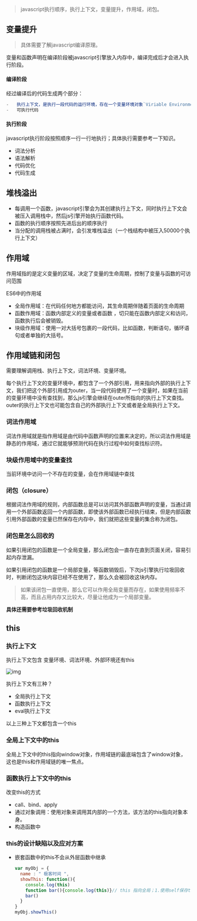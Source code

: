 > javascript执行顺序，执行上下文，变量提升，作用域，闭包。

## 变量提升

> 具体需要了解javascript编译原理。

变量和函数声明在编译阶段被javascript引擎放入内存中，编译完成后才会进入执行阶段。

#### 编译阶段

经过编译后的代码生成两个部分：

```js
-	执行上下文，是执行一段代码的运行环境，存在一个变量环境对象`Viriable Environment`
-	可执行代码
```

#### 执行阶段

javascript执行阶段按照顺序一行一行地执行；具体执行需要参考一下知识。

- 词法分析
- 语法解析
- 代码优化
- 代码生成

## 堆栈溢出

- 每调用一个函数，javascript引擎会为其创建执行上下文，同时执行上下文会被压入调用栈中，然后js引擎开始执行函数代码。
- 函数的执行顺序按照先进后出的顺序执行
- 当分配的调用栈被占满时，会引发堆栈溢出（一个栈结构中被压入50000个执行上下文）

## 作用域 

作用域指的是定义变量的区域，决定了变量的生命周期，控制了变量与函数的可访问范围

ES6中的作用域

- 全局作用域：在代码任何地方都能访问，其生命周期伴随着页面的生命周期
- 函数作用域：函数内部定义的变量或者函数 ，切只能在函数内部定义和访问，函数执行后会被销毁。
- 块级作用域：使用一对大括号包裹的一段代码，比如函数，判断语句，循环语句或者单独的大括号。

## 作用域链和闭包

需要理解调用栈、执行上下文，词法环境、变量环境。

每个执行上下文的变量环境中，都包含了一个外部引用，用来指向外部的执行上下文，我们把这个外部引用成为outer，当一段代码使用了一个变量时，如果在当前的变量环境中没有查找到，那么js引擎会继续在outer所指向的执行上下文查找。outer的执行上下文也可能包含自己的外部执行上下文或者是全局执行上下文。

### 词法作用域

词法作用域就是指作用域是由代码中函数声明的位置来决定的，所以词法作用域是静态的作用域，通过它就能够预测代码在执行过程中如何查找标识符。

### 块级作用域中的变量查找

当前环境中访问一个不存在的变量，会在作用域链中查找

### 闭包（closure）

根据词法作用域的规则，内部函数总是可以访问其外部函数声明的变量，当通过调用一个外部函数返回一个内部函数，即使该外部函数已经执行结束，但是内部函数引用外部函数的变量已然保存在内存中，我们就把这些变量的集合称为闭包。

### 闭包是怎么回收的

如果引用闭包的函数是一个全局变量，那么闭包会一直存在直到页面关闭，容易引起内存泄漏。

如果引用闭包的函数是一个局部变量，等函数销毁后，下次js引擎执行垃圾回收时，判断闭包这块内容已经不在使用了，那么久会被回收这块内存。

> 如果该闭包一直使用，那么它可以作用全局变量而存在，如果使用频率不高，而且占用内存又比较大，尽量让他成为一个局部变量。

**具体还需要参考垃圾回收机制**

## this

###  执行上下文

执行上下文包含 变量环境、词法环境、外部环境还有this

![img](https://blog.poetries.top/img/static/gitee/2019/11/1.png)

执行上下文有三种？

- 全局执行上下文
- 函数执行上下文
- eval执行上下文

以上三种上下文都包含一个this

### 全局上下文中的this

全局上下文中的this指向window对象，作用域链的最底端包含了window对象，这也是this和作用域链的唯一焦点。

###  函数执行上下文中的this

改变this的方式

- call、bind、apply
- 通过对象调用：使用对象来调用其内部的一个方法，该方法的this指向对象本身。
- 构造函数中

### this的设计缺陷以及应对方案

- 嵌套函数中的this不会从外层函数中继承

  ```js
  var myObj = {
    name : " 极客时间 ", 
    showThis: function(){
      console.log(this)
      function bar(){console.log(this)}// this 指向全局；1.使用self保存this；2.使用箭头函数
      bar()
    }
  }
  myObj.showThis()
  
  ```

  





